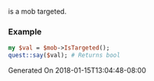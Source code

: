 is a mob targeted.
### Example

```perl
my $val = $mob->IsTargeted();
quest::say($val); # Returns bool
```


Generated On 2018-01-15T13:04:48-08:00